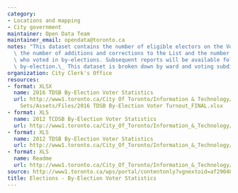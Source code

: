 ```yaml
---
category:
- Locations and mapping
- City government
maintainer: Open Data Team
maintainer_email: opendata@toronto.ca
notes: "This dataset contains the number of eligible electors on the Voters' List,\
  \ the number of additions and corrections to the List and the number of electors\
  \ who voted in by-elections. Subsequent reports will be available following a municipal\
  \ by-election.\_ This dataset is broken down by ward and voting subdivision."
organization: City Clerk's Office
resources:
- format: XLSX
  name: 2016 TDSB By-Election Voter Statistics
  url: http://www1.toronto.ca/City Of Toronto/Information & Technology/Open Data/Data
    Sets/Assets/Files/2016 TDSB By-Election Voter Turnout_FINAL.xlsx
- format: XLS
  name: 2012 TCDSB By-Election Voter Statistics
  url: http://www1.toronto.ca/City_Of_Toronto/Information_&_Technology/Open_Data/Data_Sets/Assets/Files/byelection-voter-stats-tcdsb2012.xls
- format: XLS
  name: 2012 TDSB By-Election Voter Statistics
  url: http://www1.toronto.ca/City_Of_Toronto/Information_&_Technology/Open_Data/Data_Sets/Assets/Files/byelection-voter-stats-tdsb2012.xls
- format: XLS
  name: Readme
  url: http://www1.toronto.ca/City_Of_Toronto/Information_&_Technology/Open_Data/Data_Sets/Assets/Files/byelection-voter-stats-readme.xls
source: http://www1.toronto.ca/wps/portal/contentonly?vgnextoid=af29040a8d88d310VgnVCM10000071d60f89RCRD&vgnextchannel=1a66e03bb8d1e310VgnVCM10000071d60f89RCRD
title: Elections - By-Election Voter Statistics
---
```

